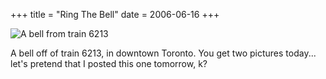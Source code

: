 +++
title = "Ring The Bell"
date = 2006-06-16
+++

![A bell from train 6213](/photos/RingTheBell.jpg)

A bell off of train 6213, in downtown Toronto. You get two pictures today... let's pretend that I posted this one tomorrow, k?
